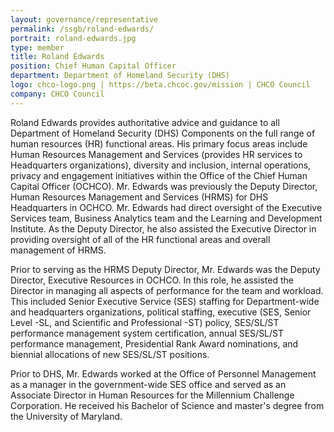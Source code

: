 ```yaml
---
layout: governance/representative
permalink: /ssgb/roland-edwards/
portrait: roland-edwards.jpg
type: member
title: Roland Edwards
position: Chief Human Capital Officer 
department: Department of Homeland Security (DHS) 
logo: chco-logo.png | https://beta.chcoc.gov/mission | CHCO Council 
company: CHCO Council 
---
```


Roland Edwards provides authoritative advice and guidance to all Department of Homeland Security (DHS) Components on the full range of human resources (HR) functional areas. His primary focus areas include Human Resources Management and Services (provides HR services to Headquarters organizations), diversity and inclusion, internal operations, privacy and engagement initiatives within the Office of the Chief Human Capital Officer (OCHCO).
Mr. Edwards was previously the Deputy Director, Human Resources Management and Services (HRMS) for DHS Headquarters in OCHCO. Mr. Edwards had direct oversight of the Executive Services team, Business Analytics team and the Learning and Development Institute. As the Deputy Director, he also assisted the Executive Director in providing oversight of all of the HR functional areas and overall management of HRMS.

Prior to serving as the HRMS Deputy Director, Mr. Edwards was the Deputy Director, Executive Resources in OCHCO. In this role, he assisted the Director in managing all aspects of performance for the team and workload. This included Senior Executive Service (SES) staffing for Department-wide and headquarters organizations, political staffing, executive (SES, Senior Level -SL, and Scientific and Professional -ST) policy, SES/SL/ST performance management system certification, annual SES/SL/ST performance management, Presidential Rank Award nominations, and biennial allocations of new SES/SL/ST positions.

Prior to DHS, Mr. Edwards worked at the Office of Personnel Management as a manager in the government-wide SES office and served as an Associate Director in Human Resources for the Millennium Challenge Corporation. He received his Bachelor of Science and master's degree from the University of Maryland.
